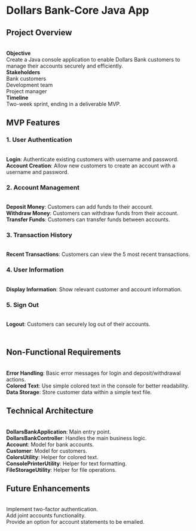 # **Dollars Bank-Core Java App**
## Project Overview
**<br>Objective**
<br>Create a Java console application to enable Dollars Bank customers to manage their accounts securely and efficiently.
<br>**Stakeholders**
<br>Bank customers
<br>Development team
<br>Project manager
<br>**Timeline**
<br>Two-week sprint, ending in a deliverable MVP.
## MVP Features
### 1. **User Authentication**
<br>**Login**: Authenticate existing customers with username and password.
<br>**Account Creation**: Allow new customers to create an account with a username and password.
### 2. **Account Management**
<br>**Deposit Money**: Customers can add funds to their account.
<br>**Withdraw Money**: Customers can withdraw funds from their account.
<br>**Transfer Funds**: Customers can transfer funds between accounts.
### 3. **Transaction History**
<br>**Recent Transactions**: Customers can view the 5 most recent transactions.
### 4. **User Information**
<br>**Display Information**: Show relevant customer and account information.
### 5. **Sign Out**
<br>**Logout**: Customers can securely log out of their accounts.
## <br>Non-Functional Requirements
<br>**Error Handling**: Basic error messages for login and deposit/withdrawal actions.
<br>**Colored Text**: Use simple colored text in the console for better readability.
<br>**Data Storage**: Store customer data within a simple text file.
## Technical Architecture
<br>**DollarsBankApplication**: Main entry point.
<br>**DollarsBankController**: Handles the main business logic.
<br>**Account**: Model for bank accounts.
<br>**Customer**: Model for customers.
<br>**ColorsUtility**: Helper for colored text.
<br>**ConsolePrinterUtility**: Helper for text formatting.
<br>**FileStorageUtility**: Helper for file operations.
## Future Enhancements
<br>Implement two-factor authentication.
<br>Add joint accounts functionality.
<br>Provide an option for account statements to be emailed.












